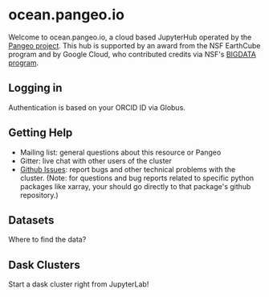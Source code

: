 # ocean.pangeo.io

Welcome to ocean.pangeo.io, a cloud based JupyterHub operated by the [Pangeo project](http://pangeo.io). This hub is supported by an award from the NSF EarthCube program and by Google Cloud, who contributed credits via NSF's [BIGDATA program](https://www.nsf.gov/news/news_summ.jsp?cntn_id=244450).

## Logging in

Authentication is based on your ORCID ID via Globus.

## Getting Help

- Mailing list: general questions about this resource or Pangeo
- Gitter: live chat with other users of the cluster
- [Github Issues](https://github.com/pangeo-data/pangeo-cloud-federation/issues): report bugs and other technical problems with the cluster. (Note: for questions and bug reports related to specific python packages like xarray, your should go directly to that package's github repository.)

## Datasets

Where to find the data?

## Dask Clusters

Start a dask cluster right from JupyterLab!
